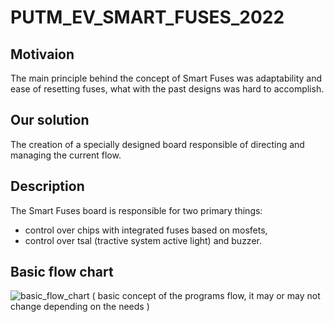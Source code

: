# PUTM_EV_SMART_FUSES_2022

## Motivaion
The main principle behind the concept of Smart Fuses was adaptability and ease of resetting fuses, what with the past designs was hard to accomplish.

## Our solution 
The creation of a specially designed board responsible of directing and managing the current flow.

## Description
The Smart Fuses board is responsible for two primary things:
- control over chips with integrated fuses based on mosfets,
- control over tsal (tractive system active light) and buzzer.

## Basic flow chart
![basic_flow_chart](https://user-images.githubusercontent.com/26027009/156181450-39c9c881-8dbf-4d26-a45c-799e5b989ca9.png)
( basic concept of the programs flow, it may or may not change depending on the needs )
